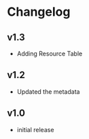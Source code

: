 # Changelog

## v1.3

- Adding Resource Table

## v1.2

- Updated the metadata

## v1.0

- initial release
